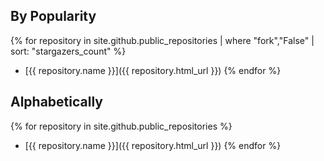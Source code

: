 ## By Popularity 

{% for repository in site.github.public_repositories | where "fork","False" | sort: "stargazers_count" %}
  * [{{ repository.name }}]({{ repository.html_url }})
{% endfor %}

## Alphabetically

{% for repository in site.github.public_repositories  %}
  * [{{ repository.name }}]({{ repository.html_url }})
{% endfor %}